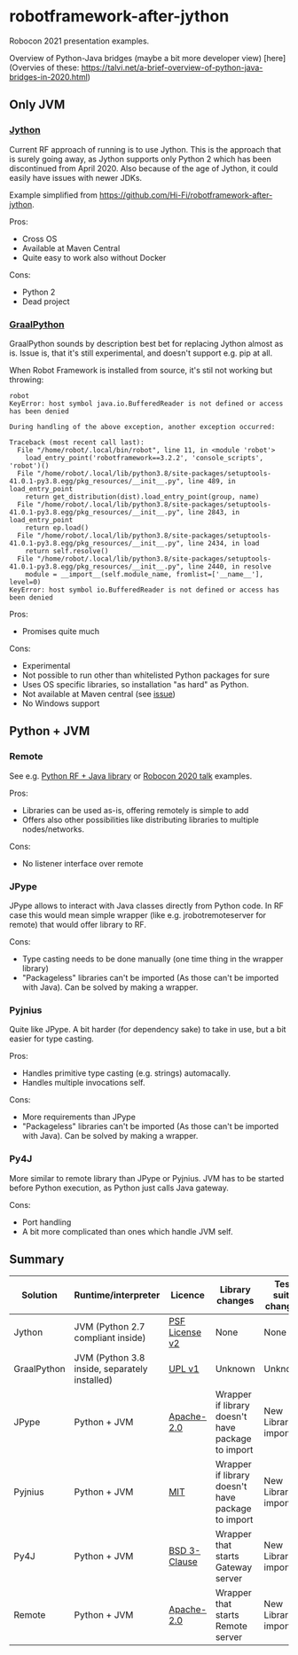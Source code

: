 # robotframework-after-jython

Robocon 2021 presentation examples.

Overview of Python-Java bridges (maybe a bit more developer view) [here]
(Overvies of these: https://talvi.net/a-brief-overview-of-python-java-bridges-in-2020.html)

## Only JVM

### [Jython](https://www.jython.org/)

Current RF approach of running is to use Jython. This is the approach that is surely going away, as Jython supports only Python 2 which has been discontinued from April 2020. Also because of the age of Jython, it could easily have issues with newer JDKs.

Example simplified from https://github.com/Hi-Fi/robotframework-after-jython.

Pros:

- Cross OS
- Available at Maven Central
- Quite easy to work also without Docker

Cons:

- Python 2
- Dead project

### [GraalPython](https://github.com/oracle/graalpython)

GraalPython sounds by description best bet for replacing Jython almost as is. Issue is, that it's still experimental, and doesn't support e.g. pip at all.

When Robot Framework is installed from source, it's stil not working but throwing:

```
robot
KeyError: host symbol java.io.BufferedReader is not defined or access has been denied

During handling of the above exception, another exception occurred:

Traceback (most recent call last):
  File "/home/robot/.local/bin/robot", line 11, in <module 'robot'>
    load_entry_point('robotframework==3.2.2', 'console_scripts', 'robot')()
  File "/home/robot/.local/lib/python3.8/site-packages/setuptools-41.0.1-py3.8.egg/pkg_resources/__init__.py", line 489, in load_entry_point
    return get_distribution(dist).load_entry_point(group, name)
  File "/home/robot/.local/lib/python3.8/site-packages/setuptools-41.0.1-py3.8.egg/pkg_resources/__init__.py", line 2843, in load_entry_point
    return ep.load()
  File "/home/robot/.local/lib/python3.8/site-packages/setuptools-41.0.1-py3.8.egg/pkg_resources/__init__.py", line 2434, in load
    return self.resolve()
  File "/home/robot/.local/lib/python3.8/site-packages/setuptools-41.0.1-py3.8.egg/pkg_resources/__init__.py", line 2440, in resolve
    module = __import__(self.module_name, fromlist=['__name__'], level=0)
KeyError: host symbol io.BufferedReader is not defined or access has been denied
```

Pros:

- Promises quite much

Cons:

- Experimental
- Not possible to run other than whitelisted Python packages for sure
- Uses OS specific libraries, so installation "as hard" as Python.
- Not available at Maven central (see [issue](https://github.com/oracle/graalpython/issues/96))
- No Windows support

## Python + JVM

### Remote

See e.g. [Python RF + Java library](https://github.com/Hi-Fi/robotframework-remote-workshop/tree/main/using_remote_libraries/2-hello_existing_library/python3%2Bjava)
or [Robocon 2020 talk](https://github.com/Hi-Fi/rf-remote-library-demos) examples.

Pros:

- Libraries can be used as-is, offering remotely is simple to add
- Offers also other possibilities like distributing libraries to multiple nodes/networks.

Cons:

- No listener interface over remote

### JPype

JPype allows to interact with Java classes directly from Python code. In RF case this would mean simple wrapper (like e.g. jrobotremoteserver for remote)
that would offer library to RF.

Cons:

- Type casting needs to be done manually (one time thing in the wrapper library)
- "Packageless" libraries can't be imported (As those can't be imported with Java). Can be solved by making a wrapper.

### Pyjnius

Quite like JPype. A bit harder (for dependency sake) to take in use, but a bit easier for type casting.

Pros:

- Handles primitive type casting (e.g. strings) automacally.
- Handles multiple invocations self.

Cons:

- More requirements than JPype
- "Packageless" libraries can't be imported (As those can't be imported with Java). Can be solved by making a wrapper.

### Py4J

More similar to remote library than JPype or Pyjnius. JVM has to be started before Python execution, as Python just calls Java gateway.

Cons:

- Port handling
- A bit more complicated than ones which handle JVM self.

## Summary

| Solution    | Runtime/interpreter                           | Licence                                                                                 | Library changes                                   | Test suite changes |
| ----------- | --------------------------------------------- | --------------------------------------------------------------------------------------- | ------------------------------------------------- | ------------------ |
| Jython      | JVM (Python 2.7 compliant inside)             | [PSF License v2](https://github.com/jython/jython/blob/master/LICENSE.txt)              | None                                              | None               |
| GraalPython | JVM (Python 3.8 inside, separately installed) | [UPL v1](https://github.com/oracle/graalpython/blob/master/LICENSE)                     | Unknown                                           | Unknown            |
| JPype       | Python + JVM                                  | [Apache-2.0](https://github.com/jpype-project/jpype/blob/master/LICENSE)                | Wrapper if library doesn't have package to import | New Library import |
| Pyjnius     | Python + JVM                                  | [MIT](https://github.com/kivy/pyjnius/blob/master/LICENSE)                              | Wrapper if library doesn't have package to import | New Library import |
| Py4J        | Python + JVM                                  | [BSD 3-Clause](https://github.com/bartdag/py4j/blob/master/LICENSE.txt)                 | Wrapper that starts Gateway server                | New Library import |
| Remote      | Python + JVM                                  | [Apache-2.0](https://github.com/robotframework/jrobotremoteserver/blob/develop/LICENSE) | Wrapper that starts Remote server                 | New Library import |
